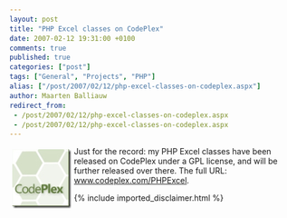 ```yaml
---
layout: post
title: "PHP Excel classes on CodePlex"
date: 2007-02-12 19:31:00 +0100
comments: true
published: true
categories: ["post"]
tags: ["General", "Projects", "PHP"]
alias: ["/post/2007/02/12/php-excel-classes-on-codeplex.aspx"]
author: Maarten Balliauw
redirect_from:
 - /post/2007/02/12/php-excel-classes-on-codeplex.aspx
 - /post/2007/02/12/php-excel-classes-on-codeplex.aspx
---
```

<a href="/images/WindowsLiveWriter/PHPExcelclassesonCodePlex_A222/codeplex.jpg" mce_href="/images/WindowsLiveWriter/PHPExcelclassesonCodePlex_A222/codeplex.jpg" atomicselection="true"><img src="/images/WindowsLiveWriter/PHPExcelclassesonCodePlex_A222/codeplex_thumb.jpg" style="border: 0px none ; margin: 5px;" mce_src="/images/WindowsLiveWriter/PHPExcelclassesonCodePlex_A222/codeplex_thumb.jpg" align="left" border="0" height="104" width="104"></a> Just for the record: my PHP Excel classes have been released on CodePlex under a GPL license, and will be further released over there. The full URL: <a href="http://www.codeplex.com/PHPExcel" mce_href="http://www.codeplex.com/PHPExcel">www.codeplex.com/PHPExcel</a>.

{% include imported_disclaimer.html %}

